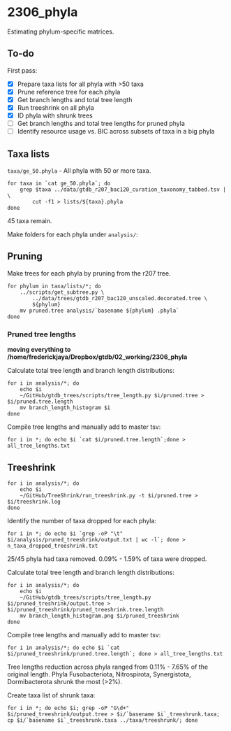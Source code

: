 # 2306_phyla  

Estimating phylum-specific matrices.  

## To-do  

First pass:  
- [x] Prepare taxa lists for all phyla with >50 taxa  
- [x] Prune reference tree for each phyla   
- [x] Get branch lengths and total tree length  
- [x] Run treeshrink on all phyla  
- [x] ID phyla with shrunk trees  
- [ ] Get branch lengths and total tree lengths for pruned phyla   
- [ ] Identify resource usage vs. BIC across subsets of taxa in a big phyla  

## Taxa lists  
`taxa/ge_50.phyla` - All phyla with 50 or more taxa.  

```  
for taxa in `cat ge_50.phyla`; do
	grep $taxa ../data/gtdb_r207_bac120_curation_taxonomy_tabbed.tsv | \
		cut -f1 > lists/${taxa}.phyla
done
```  

45 taxa remain.  

Make folders for each phyla under `analysis/`:  

## Pruning  

Make trees for each phyla by pruning from the r207 tree.  

```  
for phylum in taxa/lists/*; do
	../scripts/get_subtree.py \
		../data/trees/gtdb_r207_bac120_unscaled.decorated.tree \
		${phylum}
	mv pruned.tree analysis/`basename ${phylum} .phyla`
done
```

### Pruned tree lengths

**moving everything to /home/frederickjaya/Dropbox/gtdb/02_working/2306_phyla**  

Calculate total tree length and branch length distributions:  
```
for i in analysis/*; do  
	echo $i  
	~/GitHub/gtdb_trees/scripts/tree_length.py $i/pruned.tree > $i/pruned.tree.length
	mv branch_length_histogram $i
done 
```  

Compile tree lengths and manually add to master tsv:  
```
for i in *; do echo $i `cat $i/pruned.tree.length`;done > all_tree_lengths.txt
```  

## Treeshrink  

```
for i in analysis/*; do 
	echo $i
	~/GitHub/TreeShrink/run_treeshrink.py -t $i/pruned.tree > $i/treeshrink.log
done
``` 

Identify the number of taxa dropped for each phyla:  
```
for i in *; do echo $i `grep -oP "\t" $i/analysis/pruned_treeshrink/output.txt | wc -l`; done > n_taxa_dropped_treeshrink.txt
```  

25/45 phyla had taxa removed. 0.09% - 1.59% of taxa were dropped.  

Calculate total tree length and branch length distributions:  
```
for i in analysis/*; do  
	echo $i
	~/GitHub/gtdb_trees/scripts/tree_length.py $i/pruned_treshrink/output.tree > $i/pruned_treeshrink/pruned_treeshrink.tree.length
	mv branch_length_histogram.png $i/pruned_treeshrink
done 
```  

Compile tree lengths and manually add to master tsv:  
```
for i in analysis/*; do echo $i `cat $i/pruned_treeshrink/pruned.tree.length`; done > all_tree_lengths.txt
```  

Tree lengths reduction across phyla ranged from 0.11% - 7.65% of the original length. Phyla Fusobacteriota, Nitrospirota, Synergistota, Dormibacterota shrunk the most (>2%).  

Create taxa list of shrunk taxa:  
```
for i in *; do echo $i; grep -oP "G\d+" $i/pruned_treeshrink/output.tree > $i/`basename $i`_treeshrunk.taxa; cp $i/`basename $i`_treeshrunk.taxa ../taxa/treeshrunk/; done
```  
